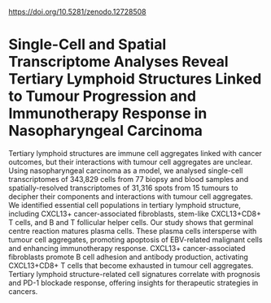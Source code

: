 https://doi.org/10.5281/zenodo.12728508
# Single-Cell and Spatial Transcriptome Analyses Reveal Tertiary Lymphoid Structures Linked to Tumour Progression and Immunotherapy Response in Nasopharyngeal Carcinoma
Tertiary lymphoid structures are immune cell aggregates linked with cancer outcomes, but their interactions with tumour cell aggregates are unclear. Using nasopharyngeal carcinoma as a model, we analysed single-cell transcriptomes of 343,829 cells from 77 biopsy and blood samples and spatially-resolved transcriptomes of 31,316 spots from 15 tumours to decipher their components and interactions with tumour cell aggregates. We identified essential cell populations in tertiary lymphoid structure, including CXCL13+ cancer-associated fibroblasts, stem-like CXCL13+CD8+ T cells, and B and T follicular helper cells. Our study shows that germinal centre reaction matures plasma cells. These plasma cells intersperse with tumour cell aggregates, promoting apoptosis of EBV-related malignant cells and enhancing immunotherapy response.  CXCL13+ cancer-associated fibroblasts promote B cell adhesion and antibody production, activating CXCL13+CD8+ T cells that become exhausted in tumour cell aggregates. Tertiary lymphoid structure-related cell signatures correlate with prognosis and PD-1 blockade response, offering insights for therapeutic strategies in cancers.
